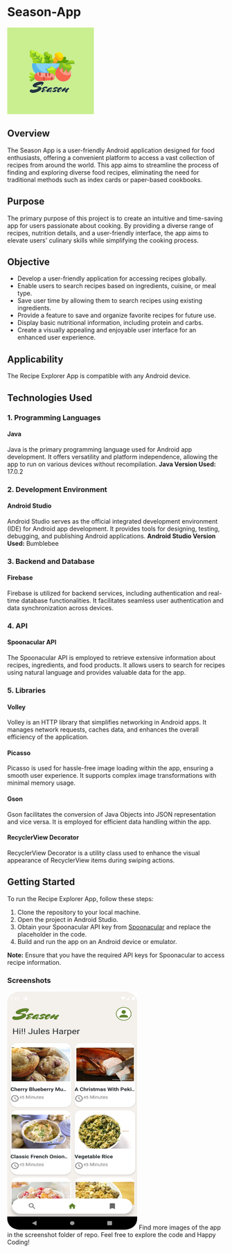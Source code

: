 # Season-App

![App Logo](https://github.com/dididip/Season-App/blob/main/Screenshots/season%20app%20logo.png)

## Overview
The Season App is a user-friendly Android application designed for food enthusiasts, offering a convenient platform to access a vast collection of recipes from around the world. This app aims to streamline the process of finding and exploring diverse food recipes, eliminating the need for traditional methods such as index cards or paper-based cookbooks.

## Purpose
The primary purpose of this project is to create an intuitive and time-saving app for users passionate about cooking. By providing a diverse range of recipes, nutrition details, and a user-friendly interface, the app aims to elevate users' culinary skills while simplifying the cooking process.

## Objective
- Develop a user-friendly application for accessing recipes globally.
- Enable users to search recipes based on ingredients, cuisine, or meal type.
- Save user time by allowing them to search recipes using existing ingredients.
- Provide a feature to save and organize favorite recipes for future use.
- Display basic nutritional information, including protein and carbs.
- Create a visually appealing and enjoyable user interface for an enhanced user experience.

## Applicability
The Recipe Explorer App is compatible with any Android device.

## Technologies Used
### 1. Programming Languages
#### Java
Java is the primary programming language used for Android app development. It offers versatility and platform independence, allowing the app to run on various devices without recompilation.
**Java Version Used:** 17.0.2

### 2. Development Environment
#### Android Studio
Android Studio serves as the official integrated development environment (IDE) for Android app development. It provides tools for designing, testing, debugging, and publishing Android applications.
**Android Studio Version Used:** Bumblebee

### 3. Backend and Database
#### Firebase
Firebase is utilized for backend services, including authentication and real-time database functionalities. It facilitates seamless user authentication and data synchronization across devices.

### 4. API
#### Spoonacular API
The Spoonacular API is employed to retrieve extensive information about recipes, ingredients, and food products. It allows users to search for recipes using natural language and provides valuable data for the app.

### 5. Libraries
#### Volley
Volley is an HTTP library that simplifies networking in Android apps. It manages network requests, caches data, and enhances the overall efficiency of the application.
#### Picasso
Picasso is used for hassle-free image loading within the app, ensuring a smooth user experience. It supports complex image transformations with minimal memory usage.
#### Gson
Gson facilitates the conversion of Java Objects into JSON representation and vice versa. It is employed for efficient data handling within the app.
#### RecyclerView Decorator
RecyclerView Decorator is a utility class used to enhance the visual appearance of RecyclerView items during swiping actions.

## Getting Started

To run the Recipe Explorer App, follow these steps:

1. Clone the repository to your local machine.
2. Open the project in Android Studio.
3. Obtain your Spoonacular API key from [Spoonacular](https://spoonacular.com/food-api) and replace the placeholder in the code.
4. Build and run the app on an Android device or emulator.

**Note:** Ensure that you have the required API keys for Spoonacular to access recipe information.

### Screenshots
<img src="https://github.com/dididip/Season-App/blob/main/Screenshots/homeActivity.png" width="300" height= "550">
Find more images of the app in the screenshot folder of repo.
Feel free to explore the code and Happy Coding!